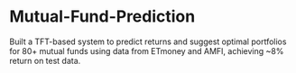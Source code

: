 # Mutual-Fund-Prediction
Built a TFT-based system to predict returns and suggest optimal portfolios for 80+ mutual funds using data from ETmoney and AMFI, achieving ~8% return on test data.
